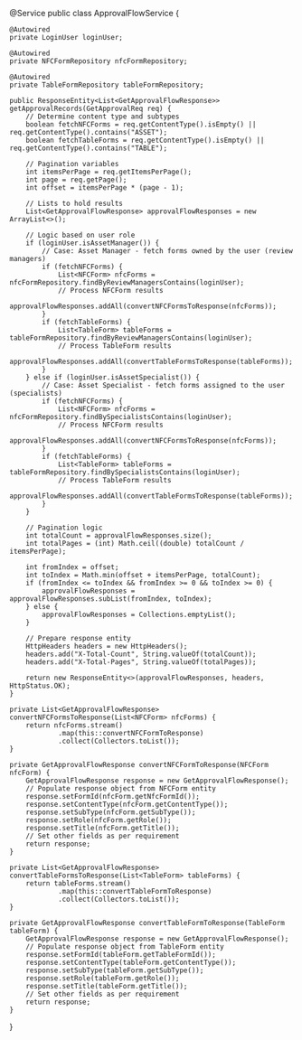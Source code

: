 @Service
public class ApprovalFlowService {

    @Autowired
    private LoginUser loginUser;

    @Autowired
    private NFCFormRepository nfcFormRepository;

    @Autowired
    private TableFormRepository tableFormRepository;

    public ResponseEntity<List<GetApprovalFlowResponse>> getApprovalRecords(GetApprovalReq req) {
        // Determine content type and subtypes
        boolean fetchNFCForms = req.getContentType().isEmpty() || req.getContentType().contains("ASSET");
        boolean fetchTableForms = req.getContentType().isEmpty() || req.getContentType().contains("TABLE");

        // Pagination variables
        int itemsPerPage = req.getItemsPerPage();
        int page = req.getPage();
        int offset = itemsPerPage * (page - 1);

        // Lists to hold results
        List<GetApprovalFlowResponse> approvalFlowResponses = new ArrayList<>();

        // Logic based on user role
        if (loginUser.isAssetManager()) {
            // Case: Asset Manager - fetch forms owned by the user (review managers)
            if (fetchNFCForms) {
                List<NFCForm> nfcForms = nfcFormRepository.findByReviewManagersContains(loginUser);
                // Process NFCForm results
                approvalFlowResponses.addAll(convertNFCFormsToResponse(nfcForms));
            }
            if (fetchTableForms) {
                List<TableForm> tableForms = tableFormRepository.findByReviewManagersContains(loginUser);
                // Process TableForm results
                approvalFlowResponses.addAll(convertTableFormsToResponse(tableForms));
            }
        } else if (loginUser.isAssetSpecialist()) {
            // Case: Asset Specialist - fetch forms assigned to the user (specialists)
            if (fetchNFCForms) {
                List<NFCForm> nfcForms = nfcFormRepository.findBySpecialistsContains(loginUser);
                // Process NFCForm results
                approvalFlowResponses.addAll(convertNFCFormsToResponse(nfcForms));
            }
            if (fetchTableForms) {
                List<TableForm> tableForms = tableFormRepository.findBySpecialistsContains(loginUser);
                // Process TableForm results
                approvalFlowResponses.addAll(convertTableFormsToResponse(tableForms));
            }
        }

        // Pagination logic
        int totalCount = approvalFlowResponses.size();
        int totalPages = (int) Math.ceil((double) totalCount / itemsPerPage);

        int fromIndex = offset;
        int toIndex = Math.min(offset + itemsPerPage, totalCount);
        if (fromIndex <= toIndex && fromIndex >= 0 && toIndex >= 0) {
            approvalFlowResponses = approvalFlowResponses.subList(fromIndex, toIndex);
        } else {
            approvalFlowResponses = Collections.emptyList();
        }

        // Prepare response entity
        HttpHeaders headers = new HttpHeaders();
        headers.add("X-Total-Count", String.valueOf(totalCount));
        headers.add("X-Total-Pages", String.valueOf(totalPages));

        return new ResponseEntity<>(approvalFlowResponses, headers, HttpStatus.OK);
    }

    private List<GetApprovalFlowResponse> convertNFCFormsToResponse(List<NFCForm> nfcForms) {
        return nfcForms.stream()
                .map(this::convertNFCFormToResponse)
                .collect(Collectors.toList());
    }

    private GetApprovalFlowResponse convertNFCFormToResponse(NFCForm nfcForm) {
        GetApprovalFlowResponse response = new GetApprovalFlowResponse();
        // Populate response object from NFCForm entity
        response.setFormId(nfcForm.getNfcFormId());
        response.setContentType(nfcForm.getContentType());
        response.setSubType(nfcForm.getSubType());
        response.setRole(nfcForm.getRole());
        response.setTitle(nfcForm.getTitle());
        // Set other fields as per requirement
        return response;
    }

    private List<GetApprovalFlowResponse> convertTableFormsToResponse(List<TableForm> tableForms) {
        return tableForms.stream()
                .map(this::convertTableFormToResponse)
                .collect(Collectors.toList());
    }

    private GetApprovalFlowResponse convertTableFormToResponse(TableForm tableForm) {
        GetApprovalFlowResponse response = new GetApprovalFlowResponse();
        // Populate response object from TableForm entity
        response.setFormId(tableForm.getTableFormId());
        response.setContentType(tableForm.getContentType());
        response.setSubType(tableForm.getSubType());
        response.setRole(tableForm.getRole());
        response.setTitle(tableForm.getTitle());
        // Set other fields as per requirement
        return response;
    }
}
